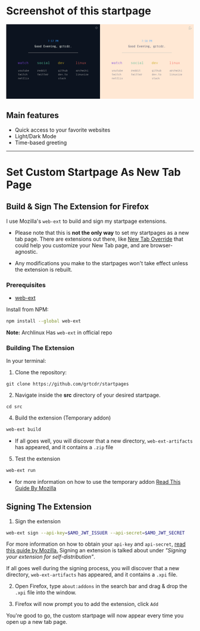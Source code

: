 # Screenshot of this startpage

![Screenshot](screenshot.png)

## Main features
- Quick access to your favorite websites
- Light/Dark Mode
- Time-based greeting
---

# Set Custom Startpage As New Tab Page <a name="set-startpage"></a>

## Build & Sign The Extension for Firefox

I use Mozilla's `web-ext` to build and sign my startpage extensions.

- Please note that this is **not the only way** to set my startpages as a new
  tab page. There are extensions out there, like [New Tab
  Override](https://addons.mozilla.org/en-US/firefox/addon/new-tab-override/)
  that could help you customize your New Tab page, and are browser-agnostic.

- Any modifications you make to the startpages won't take effect unless the
  extension is rebuilt.

### Prerequisites
- [web-ext](https://github.com/mozilla/web-ext)

Install from NPM:
```bash
npm install --global web-ext
```
**Note:** Archlinux Has `web-ext` in official repo

### Building The Extension
In your terminal:

1. Clone the repository:
```
git clone https://github.com/grtcdr/startpages
```

2. Navigate inside the __src__ directory of your desired startpage.
```
cd src
```

4. Build the extension (Temporary addon)
```bash
web-ext build
```
- If all goes well, you will discover that a new
directory, `web-ext-artifacts` has appeared, and it contains a `.zip` file

5. Test the extension
```bash
web-ext run
```

- for more information on how to use the temporary addon
[Read This Guide By Mozilla](https://extensionworkshop.com/documentation/develop/temporary-installation-in-firefox/)

## Signing The Extension
1. Sign the extension
```bash
web-ext sign --api-key=$AMO_JWT_ISSUER --api-secret=$AMO_JWT_SECRET
```

For more information on how to obtain your `api-key` and `api-secret`, [read
this guide by
Mozilla.](https://extensionworkshop.com/documentation/develop/getting-started-with-web-ext/)
Signing an extension is talked about under _"Signing your extension for
self-distribution"_.

If all goes well during the signing process, you will discover that a new
directory, `web-ext-artifacts` has appeared, and it contains a `.xpi` file.

2. Open Firefox, type `about:addons` in the search bar and drag & drop the
   `.xpi` file into the window.

3. Firefox will now prompt you to add the extension, click `Add`

You're good to go, the custom startpage will now appear every time you open up a new tab page.
